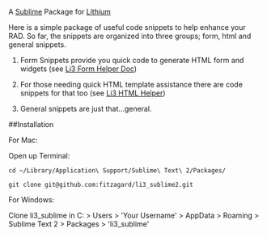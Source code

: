 A [Sublime](http://www.sublimetext.com/) Package for [Lithium](http://lithify.me)

Here is a simple package of useful code snippets to help enhance your RAD. So far, the snippets are organized into three groups; form, html and general snippets.

1. Form Snippets provide you quick code to generate HTML form and widgets (see [Li3 Form Helper Doc](http://lithify.me/docs/lithium/template/helper/Form))

2. For those needing quick HTML template assistance there are code snippets for that too (see [Li3 HTML Helper](http://lithify.me/docs/lithium/template/helper/Html))

3. General snippets are just that...general.

##Installation

For Mac:

Open up Terminal:

`cd ~/Library/Application\ Support/Sublime\ Text\ 2/Packages/`

`git clone git@github.com:fitzagard/li3_sublime2.git`

For Windows:

Clone li3_sublime in C: > Users > 'Your Username' > AppData > Roaming > Sublime Text 2 > Packages > 'li3_sublime'